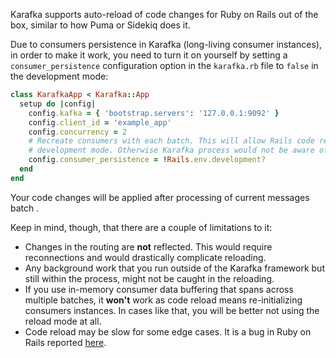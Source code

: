 Karafka supports auto-reload of code changes for Ruby on Rails out of the box, similar to how Puma or Sidekiq does it.

Due to consumers persistence in Karafka (long-living consumer instances), in order to make it work, you need to turn it on yourself by setting a `consumer_persistence` configuration option in the `karafka.rb` file to `false` in the development mode:

```ruby
class KarafkaApp < Karafka::App
  setup do |config|
    config.kafka = { 'bootstrap.servers': '127.0.0.1:9092' }
    config.client_id = 'example_app'
    config.concurrency = 2
    # Recreate consumers with each batch. This will allow Rails code reload to work in the
    # development mode. Otherwise Karafka process would not be aware of code changes
    config.consumer_persistence = !Rails.env.development?
  end
end
```

Your code changes will be applied after processing of current messages batch .

Keep in mind, though, that there are a couple of limitations to it:

* Changes in the routing are **not** reflected. This would require reconnections and would drastically complicate reloading.
* Any background work that you run outside of the Karafka framework but still within the process, might not be caught in the reloading.
* If you use in-memory consumer data buffering that spans across multiple batches, it **won't** work as code reload means re-initializing consumers instances. In cases like that, you will be better not using the reload mode at all.
* Code reload may be slow for some edge cases. It is a bug in Ruby on Rails reported [here](https://github.com/rails/rails/issues/44183).
